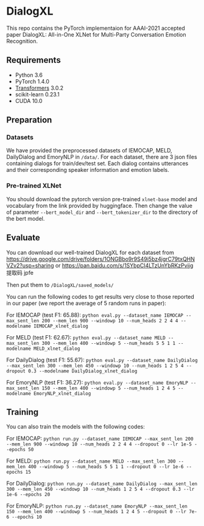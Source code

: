 # DialogXL
This repo contains the PyTorch implementaion for AAAI-2021 accepted paper DialogXL: All-in-One XLNet for Multi-Party Conversation Emotion Recognition.

## Requirements
* Python 3.6
* PyTorch 1.4.0
* [Transformers](https://github.com/huggingface/transformers) 3.0.2
* scikit-learn 0.23.1
* CUDA 10.0

## Preparation

### Datasets
We have provided the preprocessed datasets of IEMOCAP, MELD, DailyDialog and EmoryNLP in `/data/`. For each dataset, there are 3 json files containing dialogs for train/dev/test set. Each dialog contains utterances
 and their corresponding speaker information and emotion labels.
 
### Pre-trained XLNet
You should download the pytorch version pre-trained 
`xlnet-base` model and vocabulary from the link provided by huggingface. 
Then change the value of parameter `--bert_model_dir` and `--bert_tokenizer_dir` to the directory of the bert model.

## Evaluate
You can download our well-trained DialogXL for each dataset from 
https://drive.google.com/drive/folders/1ONGBbo9r9S49i5bz4jgrC79txQHNVZv2?usp=sharing
or https://pan.baidu.com/s/1SYbpCI4LTzUnYbRKzPvijg 提取码 jpfe

Then put them to `/DialogXL/saved_models/`

You can run the following codes to get results very close to those reported in our paper (we report the average of 5 random runs in paper):

For IEMOCAP (test F1: 65.88): 
`python eval.py --dataset_name IEMOCAP --max_sent_len 200 --mem_len 900 --windowp 10 --num_heads 2 2 4 4 --modelname IEMOCAP_xlnet_dialog`

For MELD (test F1: 62.67):
`python eval.py --dataset_name MELD --max_sent_len 300 --mem_len 400 --windowp 5 --num_heads 5 5 1 1 --modelname MELD_xlnet_dialog`

For DailyDialog (test F1: 55.67): 
`python eval.py --dataset_name DailyDialog --max_sent_len 300 --mem_len 450 --windowp 10 --num_heads 1 2 5 4 --dropout 0.3 --modelname DailyDialog_xlnet_dialog
`

For EmoryNLP (test F1: 36.27): 
`python eval.py --dataset_name EmoryNLP --max_sent_len 150 --mem_len 400 --windowp 5 --num_heads 1 2 4 5 --modelname EmoryNLP_xlnet_dialog`


## Training
You can also train the models with the following codes:

For IEMOCAP: 
`python run.py --dataset_name IEMOCAP --max_sent_len 200 --mem_len 900 --windowp 10 --num_heads 2 2 4 4 --dropout 0 --lr 1e-5 --epochs 50`

For MELD: 
`python run.py --dataset_name MELD --max_sent_len 300 --mem_len 400 --windowp 5 --num_heads 5 5 1 1 --dropout 0 --lr 1e-6 --epochs 15`

For DailyDialog: 
`python run.py --dataset_name DailyDialog --max_sent_len 300 --mem_len 450 --windowp 10 --num_heads 1 2 5 4 --dropout 0.3 --lr 1e-6 --epochs 20`

For EmoryNLP: 
`python run.py --dataset_name EmoryNLP --max_sent_len 150 --mem_len 400 --windowp 5 --num_heads 1 2 4 5 --dropout 0 --lr 7e-6 --epochs 10`

